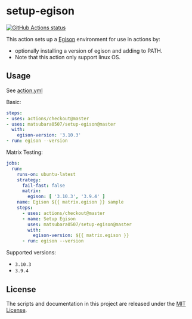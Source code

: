 # setup-egison

<p align="left">
  <a href="https://github.com/matsubara0507/setup-egison"><img alt="GitHub Actions status" src="https://github.com/matsubara0507/setup-egison/workflows/Sample/badge.svg"></a>
</p>

This action sets up a [Egison](https://www.egison.org) environment for use in actions by:

- optionally installing a version of egison and adding to PATH.
- Note that this action only support linux OS.

## Usage

See [action.yml](action.yml)

Basic:

``` yaml
steps:
- uses: actions/checkout@master
- uses: matsubara0507/setup-egison@master
  with:
    egison-version: '3.10.3'
- run: egison --version
```

Matrix Testing:

``` yaml
jobs:
  run:
    runs-on: ubuntu-latest
    strategy:
      fail-fast: false
      matrix:
        egison: [ '3.10.3', '3.9.4' ]
    name: Egison ${{ matrix.egison }} sample
    steps:
      - uses: actions/checkout@master
      - name: Setup Egison
        uses: matsubara0507/setup-egison@master
        with:
          egison-version: ${{ matrix.egison }}
      - run: egison --version
```

Supported versions:

- `3.10.3`
- `3.9.4`

## License

The scripts and documentation in this project are released under the [MIT License](LICENSE).
